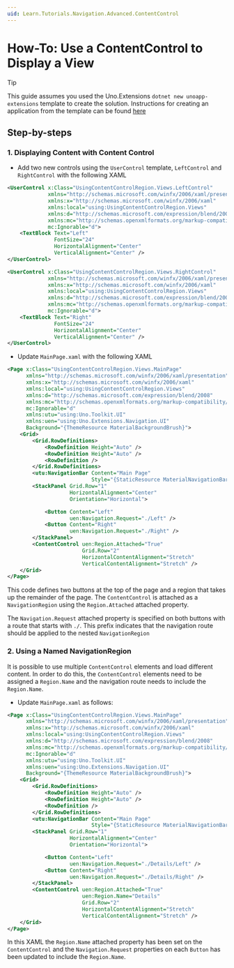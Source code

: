```yaml
---
uid: Learn.Tutorials.Navigation.Advanced.ContentControl
---
```

# How-To: Use a ContentControl to Display a View

> [!TIP]
> This guide assumes you used the Uno.Extensions `dotnet new unoapp-extensions` template to create the solution. Instructions for creating an application from the template can be found [here](../Extensions/GettingStarted/UsingUnoExtensions.md)

## Step-by-steps

### 1. Displaying Content with Content Control

- Add two new controls using the `UserControl` template, `LeftControl` and `RightControl` with the following XAML

```xml
<UserControl x:Class="UsingContentControlRegion.Views.LeftControl"
             xmlns="http://schemas.microsoft.com/winfx/2006/xaml/presentation"
             xmlns:x="http://schemas.microsoft.com/winfx/2006/xaml"
             xmlns:local="using:UsingContentControlRegion.Views"
             xmlns:d="http://schemas.microsoft.com/expression/blend/2008"
             xmlns:mc="http://schemas.openxmlformats.org/markup-compatibility/2006"
             mc:Ignorable="d">
    <TextBlock Text="Left"
               FontSize="24"
               HorizontalAlignment="Center"
               VerticalAlignment="Center" />
</UserControl>

<UserControl x:Class="UsingContentControlRegion.Views.RightControl"
             xmlns="http://schemas.microsoft.com/winfx/2006/xaml/presentation"
             xmlns:x="http://schemas.microsoft.com/winfx/2006/xaml"
             xmlns:local="using:UsingContentControlRegion.Views"
             xmlns:d="http://schemas.microsoft.com/expression/blend/2008"
             xmlns:mc="http://schemas.openxmlformats.org/markup-compatibility/2006"
             mc:Ignorable="d">
    <TextBlock Text="Right"
               FontSize="24"
               HorizontalAlignment="Center"
               VerticalAlignment="Center" />
</UserControl>
```

- Update `MainPage.xaml` with the following XAML

```xml
<Page x:Class="UsingContentControlRegion.Views.MainPage"
      xmlns="http://schemas.microsoft.com/winfx/2006/xaml/presentation"
      xmlns:x="http://schemas.microsoft.com/winfx/2006/xaml"
      xmlns:local="using:UsingContentControlRegion.Views"
      xmlns:d="http://schemas.microsoft.com/expression/blend/2008"
      xmlns:mc="http://schemas.openxmlformats.org/markup-compatibility/2006"
      mc:Ignorable="d"
      xmlns:utu="using:Uno.Toolkit.UI"
      xmlns:uen="using:Uno.Extensions.Navigation.UI"
      Background="{ThemeResource MaterialBackgroundBrush}">
    <Grid>
        <Grid.RowDefinitions>
            <RowDefinition Height="Auto" />
            <RowDefinition Height="Auto" />
            <RowDefinition />
        </Grid.RowDefinitions>
        <utu:NavigationBar Content="Main Page"
                           Style="{StaticResource MaterialNavigationBarStyle}" />
        <StackPanel Grid.Row="1"
                    HorizontalAlignment="Center"
                    Orientation="Horizontal">

            <Button Content="Left"
                    uen:Navigation.Request="./Left" />
            <Button Content="Right"
                    uen:Navigation.Request="./Right" />
        </StackPanel>
        <ContentControl uen:Region.Attached="True"
                        Grid.Row="2"
                        HorizontalContentAlignment="Stretch"
                        VerticalContentAlignment="Stretch" />
    </Grid>
</Page>
```

This code defines two buttons at the top of the page and a region that takes up the remainder of the page. The `ContentControl` is attached as a `NavigationRegion` using the `Region.Attached` attached property.

The `Navigation.Request` attached property is specified on both buttons with a route that starts with `./`. This prefix indicates that the navigation route should be applied to the nested `NavigationRegion`

### 2. Using a Named NavigationRegion

It is possible to use multiple `ContentControl` elements and load different content. In order to do this, the `ContentControl` elements need to be assigned a `Region.Name` and the navigation route needs to include the `Region.Name`.

- Update `MainPage.xaml` as follows:

```xml
<Page x:Class="UsingContentControlRegion.Views.MainPage"
      xmlns="http://schemas.microsoft.com/winfx/2006/xaml/presentation"
      xmlns:x="http://schemas.microsoft.com/winfx/2006/xaml"
      xmlns:local="using:UsingContentControlRegion.Views"
      xmlns:d="http://schemas.microsoft.com/expression/blend/2008"
      xmlns:mc="http://schemas.openxmlformats.org/markup-compatibility/2006"
      mc:Ignorable="d"
      xmlns:utu="using:Uno.Toolkit.UI"
      xmlns:uen="using:Uno.Extensions.Navigation.UI"
      Background="{ThemeResource MaterialBackgroundBrush}">
    <Grid>
        <Grid.RowDefinitions>
            <RowDefinition Height="Auto" />
            <RowDefinition Height="Auto" />
            <RowDefinition />
        </Grid.RowDefinitions>
        <utu:NavigationBar Content="Main Page"
                           Style="{StaticResource MaterialNavigationBarStyle}" />
        <StackPanel Grid.Row="1"
                    HorizontalAlignment="Center"
                    Orientation="Horizontal">

            <Button Content="Left"
                    uen:Navigation.Request="./Details/Left" />
            <Button Content="Right"
                    uen:Navigation.Request="./Details/Right" />
        </StackPanel>
        <ContentControl uen:Region.Attached="True"
                        uen:Region.Name="Details"
                        Grid.Row="2"
                        HorizontalContentAlignment="Stretch"
                        VerticalContentAlignment="Stretch" />
    </Grid>
</Page>
```

In this XAML the `Region.Name` attached property has been set on the `ContentControl` and the `Navigation.Request` properties on each `Button` has been updated to include the `Region.Name`.

